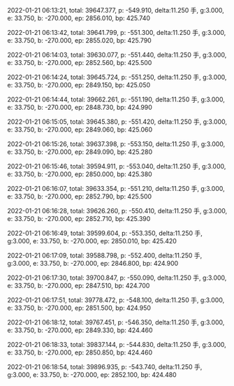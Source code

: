 2022-01-21 06:13:21, total: 39647.377, p: -549.910, delta:11.250 手, g:3.000, e: 33.750, b: -270.000, ep: 2856.010, bp: 425.740

2022-01-21 06:13:42, total: 39641.799, p: -551.300, delta:11.250 手, g:3.000, e: 33.750, b: -270.000, ep: 2855.020, bp: 425.790

2022-01-21 06:14:03, total: 39630.077, p: -551.440, delta:11.250 手, g:3.000, e: 33.750, b: -270.000, ep: 2852.560, bp: 425.500

2022-01-21 06:14:24, total: 39645.724, p: -551.250, delta:11.250 手, g:3.000, e: 33.750, b: -270.000, ep: 2849.150, bp: 425.050

2022-01-21 06:14:44, total: 39662.261, p: -551.190, delta:11.250 手, g:3.000, e: 33.750, b: -270.000, ep: 2848.730, bp: 424.990

2022-01-21 06:15:05, total: 39645.380, p: -551.420, delta:11.250 手, g:3.000, e: 33.750, b: -270.000, ep: 2849.060, bp: 425.060

2022-01-21 06:15:26, total: 39637.398, p: -553.150, delta:11.250 手, g:3.000, e: 33.750, b: -270.000, ep: 2849.090, bp: 425.280

2022-01-21 06:15:46, total: 39594.911, p: -553.040, delta:11.250 手, g:3.000, e: 33.750, b: -270.000, ep: 2850.000, bp: 425.380

2022-01-21 06:16:07, total: 39633.354, p: -551.210, delta:11.250 手, g:3.000, e: 33.750, b: -270.000, ep: 2852.790, bp: 425.500

2022-01-21 06:16:28, total: 39626.260, p: -550.410, delta:11.250 手, g:3.000, e: 33.750, b: -270.000, ep: 2852.710, bp: 425.390

2022-01-21 06:16:49, total: 39599.604, p: -553.350, delta:11.250 手, g:3.000, e: 33.750, b: -270.000, ep: 2850.010, bp: 425.420

2022-01-21 06:17:09, total: 39588.798, p: -552.400, delta:11.250 手, g:3.000, e: 33.750, b: -270.000, ep: 2846.800, bp: 424.900

2022-01-21 06:17:30, total: 39700.847, p: -550.090, delta:11.250 手, g:3.000, e: 33.750, b: -270.000, ep: 2847.510, bp: 424.700

2022-01-21 06:17:51, total: 39778.472, p: -548.100, delta:11.250 手, g:3.000, e: 33.750, b: -270.000, ep: 2851.500, bp: 424.950

2022-01-21 06:18:12, total: 39767.451, p: -546.350, delta:11.250 手, g:3.000, e: 33.750, b: -270.000, ep: 2849.330, bp: 424.460

2022-01-21 06:18:33, total: 39837.144, p: -544.830, delta:11.250 手, g:3.000, e: 33.750, b: -270.000, ep: 2850.850, bp: 424.460

2022-01-21 06:18:54, total: 39896.935, p: -543.740, delta:11.250 手, g:3.000, e: 33.750, b: -270.000, ep: 2852.100, bp: 424.480